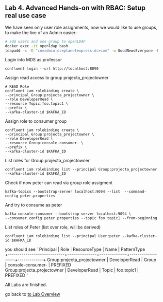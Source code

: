 ## Lab 4. Advanced Hands-on with RBAC: Setup real use case

We have seen only user role assignments, now we would like to use groups, to make the live of an Admin easier:
```bash
# add users and one group to openLDAP
docker exec -it openldap bash
ldapadd -x -D "cn=admin,dc=planetexpress,dc=com" -w GoodNewsEveryone -H ldap:// -f /etc/add-user/add-user.ldif
```
Login into MDS as professor
```
confluent login --url http://localhost:8090
```
Assign read access to group projecta_projectowner
```
# READ Role
confluent iam rolebinding create \
--principal Group:projecta_projectowner \
--role DeveloperRead \
--resource Topic:foo.topic1 \
--prefix \
--kafka-cluster-id $KAFKA_ID
```

Assign role to consumer group
```
confluent iam rolebinding create \
--principal Group:projecta_projectowner \
--role DeveloperRead \
--resource Group:console-consumer- \
--prefix \
--kafka-cluster-id $KAFKA_ID
```

List roles for Group projecta_projectowner
```
confluent iam rolebinding list --principal Group:projecta_projectowner --kafka-cluster-id $KAFKA_ID
```

Check if now peter can read via group role assigment
```
kafka-topics --bootstrap-server localhost:9094 --list  --command-config peter.properties
```

And try to consume as peter
```
kafka-console-consumer --bootstrap-server localhost:9094 \
--consumer.config peter.properties --topic foo.topic1 --from-beginning
```

List roles of Peter (list over role, will be derived)
```
confluent iam rolebinding list --principal User:peter --kafka-cluster-id $KAFKA_ID
```

you should see
`     Principal               |     Role      | ResourceType |       Name        | PatternType  
+-----------------------------+---------------+--------------+-------------------+-------------+
  Group:projecta_projectowner | DeveloperRead | Group        | console-consumer- | PREFIXED     
  Group:projecta_projectowner | DeveloperRead | Topic        | foo.topic1        | PREFIXED     '

All Labs are finished.

go back to [to Lab Overview](../../Readme.md)